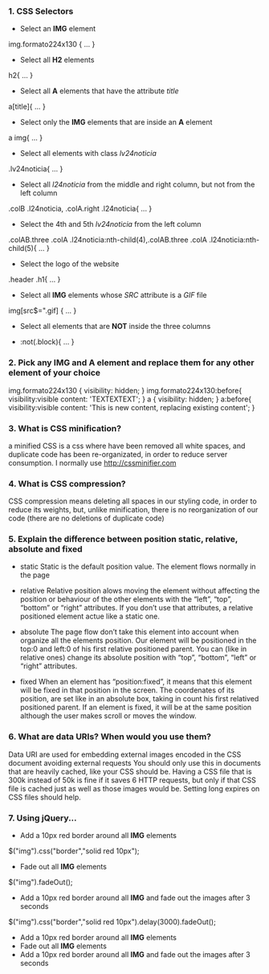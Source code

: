 ### 1. CSS Selectors

* Select an __IMG__ element

img.formato224x130 {
	...
}
* Select all __H2__ elements

h2{
	...
}
* Select all __A__ elements that have the attribute _title_

a[title]{
	...
}

* Select only the __IMG__ elements that are inside an __A__ element

a img{
	...
}

* Select all elements with class _lv24noticia_

.lv24noticia{
	...
}

* Select all _l24noticia_ from the middle and right column, but not from the left column

.colB .l24noticia, .colA.right .l24noticia{
	...
}

* Select the 4th and 5th _lv24noticia_ from the left column

.colAB.three .colA .l24noticia:nth-child(4),.colAB.three .colA .l24noticia:nth-child(5){
	...
}

* Select the logo of the website

.header .h1{
	...
}

* Select all __IMG__ elements whose _SRC_ attribute is a _GIF_ file

img[src$=".gif] {
	...
}

* Select all elements that are __NOT__ inside the three columns

* :not(.block){
	...	
}


### 2. Pick any __IMG__ and __A__ element and replace them for any other element of your choice

img.formato224x130 {
	visibility: hidden;
}
img.formato224x130:before{
	visibility:visible
	content: 'TEXTEXTEXT';
}
a {
	visibility: hidden;
}
a:before{
	visibility:visible
	content: 'This is new content, replacing existing content';
}


### 3. What is CSS minification?

a minified CSS is a css where have been removed all white spaces, and duplicate code has been re-organizated, in order to reduce server consumption. I normally use http://cssminifier.com

### 4. What is CSS compression?

CSS compression means deleting all spaces in our styling code, in order to reduce its weights, but, unlike minification, there is no reorganization of our code (there are no deletions of duplicate code)

### 5. Explain the difference between position static, relative, absolute and fixed

- static 
Static is the default position value. The element flows normally in the page 

- relative
Relative position alows moving the element without affecting the position or behaviour of the other elements with the “left”, “top”, “bottom” or “right” attributes. If you don’t use that attributes, a relative positioned element actue like a static one.

- absolute
The page flow don’t take this element into account when organize all the elements position. Our element will be positioned in the top:0 and left:0 of his first relative positioned parent. You can (like in relative ones) change its absolute position with “top”, “bottom”, “left” or “right” attributes.

- fixed
When an element has “position:fixed”, it means that this element will be fixed in that position in the screen. The coordenates of its position, are set like in an absolute box, taking in count his first relatived positioned parent.
If an element is fixed, it will be at the same position although the user makes scroll or moves the window.



### 6. What are data URIs? When would you use them?

Data URI are used for embedding external images encoded in the CSS document avoiding external requests
You should only use this in documents that are heavily cached, like your CSS should be. Having a CSS file that is 300k instead of 50k is fine if it saves 6 HTTP requests, but only if that CSS file is cached just as well as those images would be. Setting long expires on CSS files should help.

### 7. Using jQuery...
* Add a 10px red border around all __IMG__ elements 

$("img").css("border","solid red 10px");

* Fade out all __IMG__ elements

$("img").fadeOut();

* Add a 10px red border around all __IMG__ and fade out the images after 3 seconds

$("img").css("border","solid red 10px").delay(3000).fadeOut();

* Add a 10px red border around all __IMG__ elements 
* Fade out all __IMG__ elements
* Add a 10px red border around all __IMG__ and fade out the images after 3 seconds
